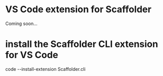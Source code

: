 # VS Code extension for Scaffolder

Coming soon...

# install the Scaffolder CLI extension for VS Code
code --install-extension Scaffolder.cli